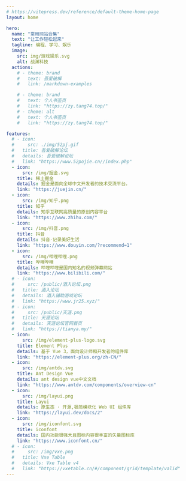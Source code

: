 ```yaml
---
# https://vitepress.dev/reference/default-theme-home-page
layout: home

hero:
  name: "常用网站合集"
  text: "让工作轻松起来"
  tagline: 编程、学习、娱乐
  image:
    src: img/游戏娱乐.svg
    alt: 战渊科技
  actions:
    # - theme: brand
    #   text: 吾爱破解
    #   link: /markdown-examples

    # - theme: brand
    #   text: 个人书签页
    #   link: "https://zy.tang74.top/"
    # - theme: alt
    #   text: 个人书签页
    #   link: "https://zy.tang74.top/"

features:
  # - icon:
  #     src: ./img/52pj.gif
  #   title: 吾爱破解论坛
  #   details: 吾爱破解论坛
  #   link: "https://www.52pojie.cn//index.php"
  - icon:
      src: /img/掘金.svg
    title: 稀土掘金
    details: 掘金是面向全球中文开发者的技术交流平台。
    link: "https://juejin.cn/"
  - icon:
      src: /img/知乎.png
    title: 知乎
    details: 知乎互联网高质量的原创内容平台
    link: "https://www.zhihu.com/"
  - icon:
      src: /img/抖音.png
    title: 抖音
    details: 抖音-记录美好生活
    link: "https://www.douyin.com/?recommend=1"
  - icon:
      src: /img/哔哩哔哩.png
    title: 哔哩哔哩
    details: 哔哩哔哩是国内知名的视频弹幕网站
    link: "https://www.bilibili.com/"
  # - icon:
  #     src: /public/酒入论坛.png
  #   title: 酒入论坛
  #   details: 酒入辅助游戏论坛
  #   link: "https://www.jr25.xyz/"
  # - icon:
  #     src: /public/天涯.png
  #   title: 天涯论坛
  #   details: 天涯论坛官网首页
  #   link: "https://tianya.my/"
  - icon:
      src: /img/element-plus-logo.svg
    title: Element Plus
    details: 基于 Vue 3，面向设计师和开发者的组件库
    link: "https://element-plus.org/zh-CN/"
  - icon:
      src: /img/antdv.svg
    title: Ant Design Vue
    details: ant design vue中文文档
    link: "https://www.antdv.com/components/overview-cn"
  - icon:
      src: /img/layui.png
    title: Layui
    details: 原生态 · 开源,极简模块化 Web UI 组件库
    link: "https://layui.dev/docs/2"
  - icon:
      src: /img/iconfont.svg
    title: iconfont
    details: 国内功能很强大且图标内容很丰富的矢量图标库
    link: "https://www.iconfont.cn/"
  # - icon:
  #     src: /img/vxe.png
  #   title: Vxe Table
  #   details: Vxe Table v4
  #   link: "https://vxetable.cn/#/component/grid/template/valid"
---
```


